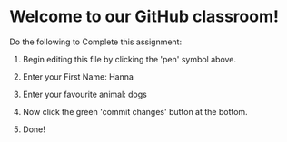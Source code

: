 # Welcome to our GitHub classroom!

Do the following to Complete this assignment:

1. Begin editing this file by clicking the 'pen' symbol above.

2. Enter your First Name: Hanna 

3. Enter your favourite animal: dogs

4. Now click the green 'commit changes' button at the bottom.

5. Done!
